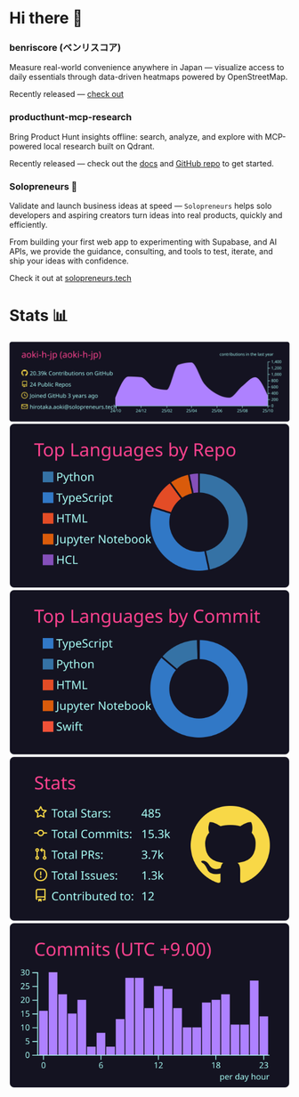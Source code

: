 # Hi there 👋

### benriscore (ベンリスコア)

Measure real-world convenience anywhere in Japan — visualize access to daily essentials through data-driven heatmaps powered by OpenStreetMap.

Recently released — [check out](https://benriscore.solopreneurs.tech/)

### producthunt-mcp-research

Bring Product Hunt insights offline: search, analyze, and explore with MCP-powered local research built on Qdrant.

Recently released — check out the [docs](https://producthunt-mcp-research.docs.solopreneurs.tech) and [GitHub repo](https://github.com/aoki-h-jp/producthunt-mcp-research) to get started.

### Solopreneurs 🚀

Validate and launch business ideas at speed — `Solopreneurs` helps solo developers and aspiring creators turn ideas into real products, quickly and efficiently.

From building your first web app to experimenting with Supabase, and AI APIs, we provide the guidance, consulting, and tools to test, iterate, and ship your ideas with confidence.

Check it out at [solopreneurs.tech](https://www.solopreneurs.tech)

# Stats 📊
[![](https://raw.githubusercontent.com/aoki-h-jp/aoki-h-jp/main/profile-summary-card-output/radical/0-profile-details.svg)](https://github.com/vn7n24fzkq/github-profile-summary-cards)
[![](https://raw.githubusercontent.com/aoki-h-jp/aoki-h-jp/main/profile-summary-card-output/radical/1-repos-per-language.svg)](https://github.com/vn7n24fzkq/github-profile-summary-cards) [![](https://raw.githubusercontent.com/aoki-h-jp/aoki-h-jp/main/profile-summary-card-output/radical/2-most-commit-language.svg)](https://github.com/vn7n24fzkq/github-profile-summary-cards)
[![](https://raw.githubusercontent.com/aoki-h-jp/aoki-h-jp/main/profile-summary-card-output/radical/3-stats.svg)](https://github.com/vn7n24fzkq/github-profile-summary-cards) [![](https://raw.githubusercontent.com/aoki-h-jp/aoki-h-jp/main/profile-summary-card-output/radical/4-productive-time.svg)](https://github.com/vn7n24fzkq/github-profile-summary-cards)
